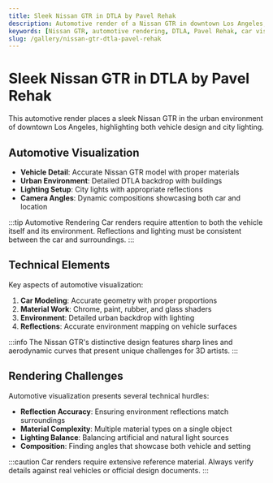 ```yaml
---
title: Sleek Nissan GTR in DTLA by Pavel Rehak
description: Automotive render of a Nissan GTR in downtown Los Angeles, showcasing advanced car visualization and urban environment lighting.
keywords: [Nissan GTR, automotive rendering, DTLA, Pavel Rehak, car visualization, urban environment]
slug: /gallery/nissan-gtr-dtla-pavel-rehak
---
```


# Sleek Nissan GTR in DTLA by Pavel Rehak

This automotive render places a sleek Nissan GTR in the urban environment of downtown Los Angeles, highlighting both vehicle design and city lighting.

## Automotive Visualization

- **Vehicle Detail**: Accurate Nissan GTR model with proper materials
- **Urban Environment**: Detailed DTLA backdrop with buildings
- **Lighting Setup**: City lights with appropriate reflections
- **Camera Angles**: Dynamic compositions showcasing both car and location

:::tip Automotive Rendering
Car renders require attention to both the vehicle itself and its environment. Reflections and lighting must be consistent between the car and surroundings.
:::

## Technical Elements

Key aspects of automotive visualization:

1. **Car Modeling**: Accurate geometry with proper proportions
2. **Material Work**: Chrome, paint, rubber, and glass shaders
3. **Environment**: Detailed urban backdrop with lighting
4. **Reflections**: Accurate environment mapping on vehicle surfaces

:::info
The Nissan GTR's distinctive design features sharp lines and aerodynamic curves that present unique challenges for 3D artists.
:::

## Rendering Challenges

Automotive visualization presents several technical hurdles:

- **Reflection Accuracy**: Ensuring environment reflections match surroundings
- **Material Complexity**: Multiple material types on a single object
- **Lighting Balance**: Balancing artificial and natural light sources
- **Composition**: Finding angles that showcase both vehicle and setting

:::caution
Car renders require extensive reference material. Always verify details against real vehicles or official design documents.
:::